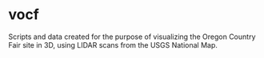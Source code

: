 # vocf
Scripts and data created for the purpose of visualizing the Oregon Country Fair site in 3D, using LIDAR scans from the USGS National Map.
